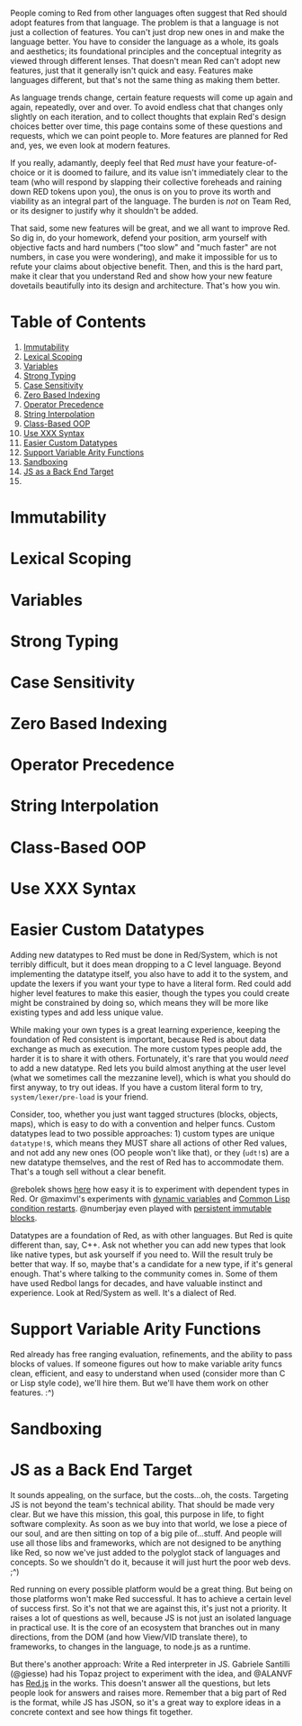 People coming to Red from other languages often suggest that Red should adopt features from that language. The problem is that a language is not just a collection of features. You can't just drop new ones in and make the language better. You have to consider the language as a whole, its goals and aesthetics; its foundational principles and the conceptual integrity as viewed through different lenses. That doesn't mean Red can't adopt new features, just that it generally isn't quick and easy. Features make languages different, but that's not the same thing as making them better.

As language trends change, certain feature requests will come up again and again, repeatedly, over and over. To avoid endless chat that changes only slightly on each iteration, and to collect thoughts that explain Red's design choices better over time, this page contains some of these questions and requests, which we can point people to. More features are planned for Red and, yes, we even look at modern features.

If you really, adamantly, deeply feel that Red *must* have your feature-of-choice or it is doomed to failure, and its value isn't immediately clear to the team (who will respond by slapping their collective foreheads and raining down RED tokens upon you), the onus is on you to prove its worth and viability as an integral part of the language. The burden is *not* on Team Red, or its designer to justify why it shouldn't be added. 

That said, some new features will be great, and we all want to improve Red. So dig in, do your homework, defend your position, arm yourself with objective facts and hard numbers ("too slow" and "much faster" are not numbers, in case you were wondering), and make it impossible for us to refute your claims about objective benefit. Then, and this is the hard part, make it clear that you understand Red and show how your new feature dovetails beautifully into its design and architecture. That's how you win.


# Table of Contents

1. [Immutability](#immutability)
1. [Lexical Scoping](#lexical-scoping)
1. [Variables](#variables)
1. [Strong Typing](#strong-typing)
1. [Case Sensitivity](#case-sensitivity)
1. [Zero Based Indexing](#zero-based-indexing)
1. [Operator Precedence](#operator-precedence)
1. [String Interpolation](#string-interpolation)
1. [Class-Based OOP](#class-based-oop)
1. [Use XXX Syntax](#use-xxx-syntax)
1. [Easier Custom Datatypes](#easier-custom-datatypes)
1. [Support Variable Arity Functions](#support-variable-arity-functions)
1. [Sandboxing](#sandboxing)
1. [JS as a Back End Target](#js-as-a-back-end-target)
1. []()


# Immutability

# Lexical Scoping

# Variables

# Strong Typing

# Case Sensitivity

# Zero Based Indexing

# Operator Precedence

# String Interpolation

# Class-Based OOP

# Use XXX Syntax

# Easier Custom Datatypes

Adding new datatypes to Red must be done in Red/System, which is not terribly difficult, but it does mean dropping to a C level language. Beyond implementing the datatype itself, you also have to add it to the system, and update the lexers if you want your type to have a literal form. Red could add higher level features to make this easier, though the types you could create might be constrained by doing so, which means they will be more like existing types and add less unique value.

While making your own types is a great learning experience, keeping the foundation of Red consistent is important, because Red is about data exchange as much as execution. The more custom types people add, the harder it is to share it with others. Fortunately, it's rare that you would *need* to add a new datatype. Red lets you build almost anything at the user level (what we sometimes call the mezzanine level), which is what you should do first anyway, to try out ideas. If you have a custom literal form to try, `system/lexer/pre-load` is your friend. 

Consider, too, whether you just want tagged structures (blocks, objects, maps), which is easy to do with a convention and helper funcs. Custom datatypes lead to two possible approaches: 1) custom types are unique `datatype!`s, which means they MUST share all actions of other Red values, and not add any new ones (OO people won't like that), or they (`udt!`s) are a new datatype themselves, and the rest of Red has to accommodate them. That's a tough sell without a clear benefit.

@rebolek shows [here](http://red.qyz.cz/dependent-types.html) how easy it is to experiment with dependent types in Red. Or @maximvl's experiments with [dynamic variables](https://gist.github.com/maximvl/2095276ba6000c644d11049227176e68) and [Common Lisp condition restarts](https://gist.github.com/maximvl/dcb8c4e9ef5d4db91f7a6b52da9b9cee). @numberjay even played with [persistent immutable blocks](https://gist.github.com/numberjay/3df8f13044145c6dde1918ea2cdfe3b8).

Datatypes are a foundation of Red, as with other languages. But Red is quite different than, say, C++. Ask not whether you can add new types that look like native types, but ask yourself if you need to. Will the result truly be better that way. If so, maybe that's a candidate for a new type, if it's general enough. That's where talking to the community comes in. Some of them have used Redbol langs for decades, and have valuable instinct and experience. Look at Red/System as well. It's a dialect of Red.

# Support Variable Arity Functions

Red already has free ranging evaluation, refinements, and the ability to pass blocks of values. If someone figures out how to make variable arity funcs clean, efficient, and easy to understand when used (consider more than C or Lisp style code), we'll hire them. But we'll have them work on other features. :^)

# Sandboxing

# JS as a Back End Target

It sounds appealing, on the surface, but the costs...oh, the costs. Targeting JS is not beyond the team's technical ability. That should be made very clear. But we have this mission, this goal, this purpose in life, to fight software complexity. As soon as we buy into that world, we lose a piece of our soul, and are then sitting on top of a big pile of...stuff. And people will use all those libs and frameworks, which are not designed to be anything like Red, so now we've just added to the polyglot stack of languages and concepts. So we shouldn't do it, because it will just hurt the poor web devs. ;^)

Red running on every possible platform would be a great thing. But being on those platforms won't make Red successful. It has to achieve a certain level of success first. So it's not that we are against this, it's just not a priority. It raises a lot of questions as well, because JS is not just an isolated language in practical use. It is the core of an ecosystem that branches out in many directions, from the DOM (and how View/VID translate there), to frameworks, to changes in the language, to node.js as a runtime.

But there's another approach: Write a Red interpreter in JS. Gabriele Santilli (@giesse) had his Topaz project to experiment with the idea, and @ALANVF has [Red.js](https://github.com/ALANVF/Red.js) in the works. This doesn't answer all the questions, but lets people look for answers and raises more. Remember that a big part of Red is the format, while JS has JSON, so it's a great way to explore ideas in a concrete context and see how things fit together.
